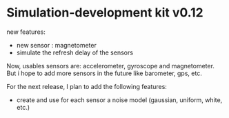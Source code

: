 Simulation-development kit v0.12
==========================

new features:
- new sensor : magnetometer
- simulate the refresh delay of the sensors

Now, usables sensors are:
accelerometer, gyroscope and magnetometer.
But i hope to add more sensors in the future like barometer, gps, etc.

For the next release, I plan to add the following features:
- create and use for each sensor a noise model (gaussian, uniform, white, etc.)